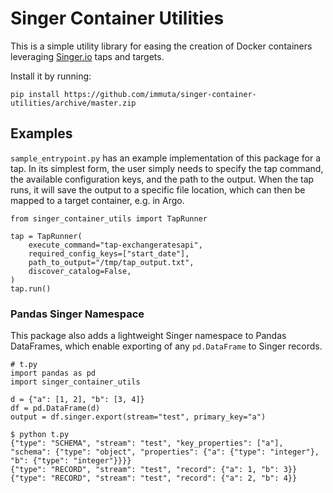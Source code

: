 # Singer Container Utilities

This is a simple utility library for easing the creation of Docker containers
leveraging [Singer.io](https://singer.io) taps and targets.

Install it by running:

```{zsh}
pip install https://github.com/immuta/singer-container-utilities/archive/master.zip
```

## Examples

`sample_entrypoint.py` has an example implementation of this package for a tap.
In its simplest form, the user simply needs to specify the tap command, the available
configuration keys, and the path to the output. When the tap runs, it will save the
output to a specific file location, which can then be mapped to a target container,
e.g. in Argo.

```{python}
from singer_container_utils import TapRunner

tap = TapRunner(
    execute_command="tap-exchangeratesapi",
    required_config_keys=["start_date"],
    path_to_output="/tmp/tap_output.txt",
    discover_catalog=False,
)
tap.run()
```


### Pandas Singer Namespace

This package also adds a lightweight Singer namespace to Pandas DataFrames, which enable exporting of any `pd.DataFrame` to Singer records. 

```{python}
# t.py
import pandas as pd
import singer_container_utils

d = {"a": [1, 2], "b": [3, 4]}
df = pd.DataFrame(d)
output = df.singer.export(stream="test", primary_key="a")
```

```{shell}
$ python t.py 
{"type": "SCHEMA", "stream": "test", "key_properties": ["a"], "schema": {"type": "object", "properties": {"a": {"type": "integer"}, "b": {"type": "integer"}}}}
{"type": "RECORD", "stream": "test", "record": {"a": 1, "b": 3}}
{"type": "RECORD", "stream": "test", "record": {"a": 2, "b": 4}}
```